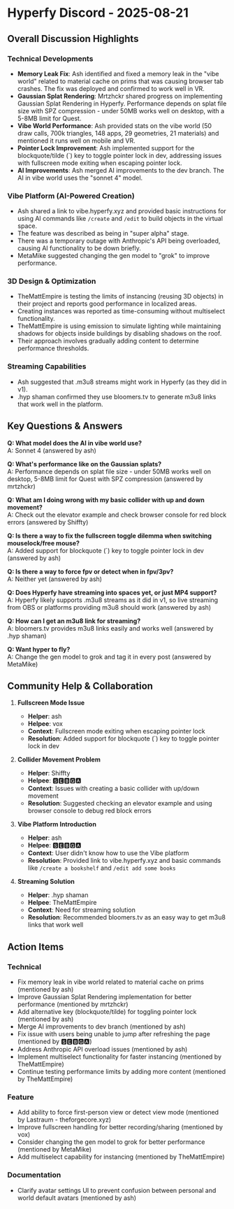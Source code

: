 # Hyperfy Discord - 2025-08-21

## Overall Discussion Highlights

### Technical Developments
- **Memory Leak Fix**: Ash identified and fixed a memory leak in the "vibe world" related to material cache on prims that was causing browser tab crashes. The fix was deployed and confirmed to work well in VR.
- **Gaussian Splat Rendering**: Mrtzhckr shared progress on implementing Gaussian Splat Rendering in Hyperfy. Performance depends on splat file size with SPZ compression - under 50MB works well on desktop, with a 5-8MB limit for Quest.
- **Vibe World Performance**: Ash provided stats on the vibe world (50 draw calls, 700k triangles, 148 apps, 29 geometries, 21 materials) and mentioned it runs well on mobile and VR.
- **Pointer Lock Improvement**: Ash implemented support for the blockquote/tilde (`) key to toggle pointer lock in dev, addressing issues with fullscreen mode exiting when escaping pointer lock.
- **AI Improvements**: Ash merged AI improvements to the dev branch. The AI in vibe world uses the "sonnet 4" model.

### Vibe Platform (AI-Powered Creation)
- Ash shared a link to vibe.hyperfy.xyz and provided basic instructions for using AI commands like `/create` and `/edit` to build objects in the virtual space.
- The feature was described as being in "super alpha" stage.
- There was a temporary outage with Anthropic's API being overloaded, causing AI functionality to be down briefly.
- MetaMike suggested changing the gen model to "grok" to improve performance.

### 3D Design & Optimization
- TheMattEmpire is testing the limits of instancing (reusing 3D objects) in their project and reports good performance in localized areas.
- Creating instances was reported as time-consuming without multiselect functionality.
- TheMattEmpire is using emission to simulate lighting while maintaining shadows for objects inside buildings by disabling shadows on the roof.
- Their approach involves gradually adding content to determine performance thresholds.

### Streaming Capabilities
- Ash suggested that .m3u8 streams might work in Hyperfy (as they did in v1).
- .hyp shaman confirmed they use bloomers.tv to generate m3u8 links that work well in the platform.

## Key Questions & Answers

**Q: What model does the AI in vibe world use?**  
A: Sonnet 4 (answered by ash)

**Q: What's performance like on the Gaussian splats?**  
A: Performance depends on splat file size - under 50MB works well on desktop, 5-8MB limit for Quest with SPZ compression (answered by mrtzhckr)

**Q: What am I doing wrong with my basic collider with up and down movement?**  
A: Check out the elevator example and check browser console for red block errors (answered by Shiffty)

**Q: Is there a way to fix the fullscreen toggle dilemma when switching mouselock/free mouse?**  
A: Added support for blockquote (`) key to toggle pointer lock in dev (answered by ash)

**Q: Is there a way to force fpv or detect when in fpv/3pv?**  
A: Neither yet (answered by ash)

**Q: Does Hyperfy have streaming into spaces yet, or just MP4 support?**  
A: Hyperfy likely supports .m3u8 streams as it did in v1, so live streaming from OBS or platforms providing m3u8 should work (answered by ash)

**Q: How can I get an m3u8 link for streaming?**  
A: bloomers.tv provides m3u8 links easily and works well (answered by .hyp shaman)

**Q: Want hyper to fly?**  
A: Change the gen model to grok and tag it in every post (answered by MetaMike)

## Community Help & Collaboration

1. **Fullscreen Mode Issue**
   - **Helper**: ash
   - **Helpee**: vox
   - **Context**: Fullscreen mode exiting when escaping pointer lock
   - **Resolution**: Added support for blockquote (`) key to toggle pointer lock in dev

2. **Collider Movement Problem**
   - **Helper**: Shiffty
   - **Helpee**: 🆂🅴🅱🅶🅰
   - **Context**: Issues with creating a basic collider with up/down movement
   - **Resolution**: Suggested checking an elevator example and using browser console to debug red block errors

3. **Vibe Platform Introduction**
   - **Helper**: ash
   - **Helpee**: 🆂🅴🅱🅶🅰
   - **Context**: User didn't know how to use the Vibe platform
   - **Resolution**: Provided link to vibe.hyperfy.xyz and basic commands like `/create a bookshelf` and `/edit add some books`

4. **Streaming Solution**
   - **Helper**: .hyp shaman
   - **Helpee**: TheMattEmpire
   - **Context**: Need for streaming solution
   - **Resolution**: Recommended bloomers.tv as an easy way to get m3u8 links that work well

## Action Items

### Technical
- Fix memory leak in vibe world related to material cache on prims (mentioned by ash)
- Improve Gaussian Splat Rendering implementation for better performance (mentioned by mrtzhckr)
- Add alternative key (blockquote/tilde) for toggling pointer lock (mentioned by ash)
- Merge AI improvements to dev branch (mentioned by ash)
- Fix issue with users being unable to jump after refreshing the page (mentioned by 🆂🅴🅱🅶🅰)
- Address Anthropic API overload issues (mentioned by ash)
- Implement multiselect functionality for faster instancing (mentioned by TheMattEmpire)
- Continue testing performance limits by adding more content (mentioned by TheMattEmpire)

### Feature
- Add ability to force first-person view or detect view mode (mentioned by Lastraum - theforgecore.xyz)
- Improve fullscreen handling for better recording/sharing (mentioned by vox)
- Consider changing the gen model to grok for better performance (mentioned by MetaMike)
- Add multiselect capability for instancing (mentioned by TheMattEmpire)

### Documentation
- Clarify avatar settings UI to prevent confusion between personal and world default avatars (mentioned by ash)